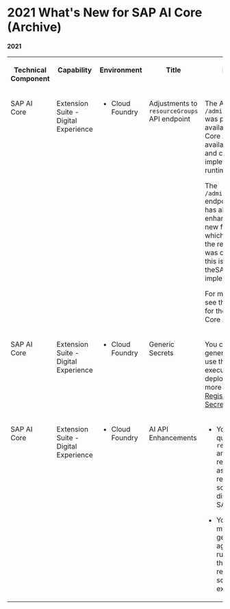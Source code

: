 <!-- loio797b1f74d4034548993c17983fefca79 -->

# 2021 What's New for SAP AI Core \(Archive\)





**2021**


<table>
<tr>
<th valign="top">

Technical Component



</th>
<th valign="top">

Capability



</th>
<th valign="top">

Environment



</th>
<th valign="top">

Title



</th>
<th valign="top">

Description



</th>
<th valign="top">

Action



</th>
<th valign="top">

Type



</th>
<th valign="top">

Available as of



</th>
</tr>
<tr>
<td valign="top">

SAP AI Core



</td>
<td valign="top">

Extension Suite - Digital Experience



</td>
<td valign="top">

-   Cloud Foundry



</td>
<td valign="top">

Adjustments to `resourceGroups` API endpoint



</td>
<td valign="top">

The API endpoint `/admin/resourceGroups` was previously available only in the AI Core API. It is now available in the AI API and can be implemented in any runtime.

The `/admin/resourceGroups` endpoint specification has also been enhanced with the new field `createdAt`, which indicates when the resource group was created. Note that this is not yet part of theSAP AI Core implementation.

For more information, see the specifications for the AI API and AI Core API.



</td>
<td valign="top">

Info only



</td>
<td valign="top">

New



</td>
<td valign="top">

2021-12-18



</td>
</tr>
<tr>
<td valign="top">

SAP AI Core



</td>
<td valign="top">

Extension Suite - Digital Experience



</td>
<td valign="top">

-   Cloud Foundry



</td>
<td valign="top">

Generic Secrets



</td>
<td valign="top">

You can now store generic secrets and use them in executions or deployments. For more information, see [Register Generic Secrets](https://help.sap.com/viewer/2d6c5984063c40a59eda62f4a9135bee/CLOUD/en-US/d5fa5c6383b34855b79ce7908689c092.html).



</td>
<td valign="top">

Info only



</td>
<td valign="top">

New



</td>
<td valign="top">

2021-12-03



</td>
</tr>
<tr>
<td valign="top">

SAP AI Core



</td>
<td valign="top">

Extension Suite - Digital Experience



</td>
<td valign="top">

-   Cloud Foundry



</td>
<td valign="top">

AI API Enhancements



</td>
<td valign="top">

-   You can now query all `resourceGroups` and receive the results by ascending resource group ID so that you can display them in SAP AI Launchpad.

-   You can now measure usage by getting the aggregates of runtime entities for the combination of resource Group ID, scenario ID, and executable ID.




</td>
<td valign="top">

Info only



</td>
<td valign="top">

Changed



</td>
<td valign="top">

2021-10-30



</td>
</tr>
</table>

